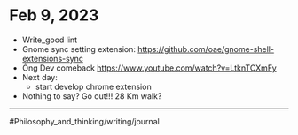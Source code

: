 # Feb 9, 2023

- Write_good lint
- Gnome sync setting extension: https://github.com/oae/gnome-shell-extensions-sync
- Ông Dev comeback https://www.youtube.com/watch?v=LtknTCXmFy
- Next day:
  - start develop chrome extension
- Nothing to say? Go out!!! 28 Km walk?

---

#Philosophy_and_thinking/writing/journal  
